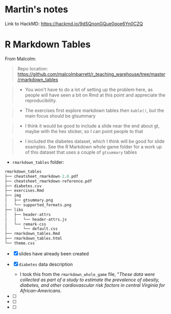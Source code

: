 # Martin's notes

Link to HackMD: https://hackmd.io/9dSQnonGQue0qoe6Yn0CZQ

# R Markdown Tables

From Malcolm:

> Repo location: https://github.com/malcolmbarrett/r_teaching_warehouse/tree/master/rmarkdown_tables

> * You won't have to do a lot of setting up the problem here, as people will have seen a bit on Rmd at this point and appreciate the reproducibility.

> * The exercises first explore markdown tables then `kable()`, but the main focus should be gtsummary

> * I think it would be good to include a slide near the end about gt, maybe with the hex sticker, so I can point people to that

> * I included the diabetes dataset, which I think will be good for slide examples. See the R Markdown whole game folder for a work up of this dataset that uses a couple of `gtsummary` tables

- `rmarkdown_tables` folder:

```r
rmarkdown_tables
├── cheatsheet_rmarkdown-2.0.pdf
├── cheatsheet_rmarkdown-reference.pdf
├── diabetes.csv
├── exercises.Rmd
├── img
│   ├── gtsummary.png
│   └── supported_formats.png
├── libs
│   ├── header-attrs
│   │   └── header-attrs.js
│   └── remark-css
│       └── default.css
├── rmarkdown_tables.Rmd
├── rmarkdown_tables.html
└── theme.css
```

- [x] slides have already been created

- [x] `diabetes` data description  
  * I took this from the `rmarkdown_whole_game` file, "*These data were collected as part of a study to estimate the prevalence of obesity, diabetes, and other cardiovascular risk factors in central Virginia for African-Americans.*

- [ ]

- [ ]

- [ ]



